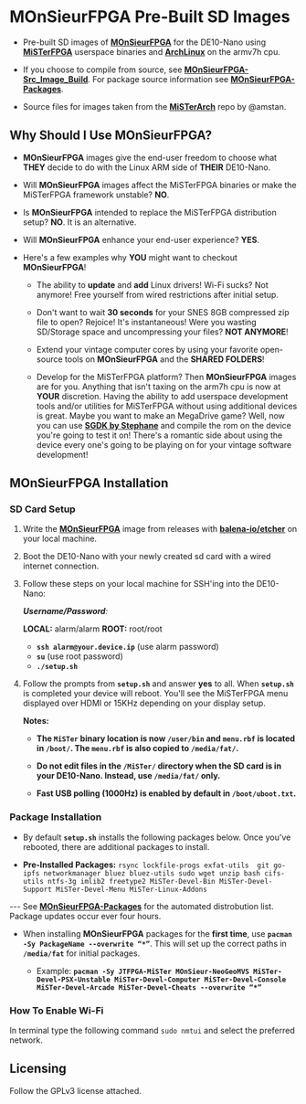 # MOnSieurFPGA Pre-Built SD Images

- Pre-built SD images of [**MOnSieurFPGA**](https://github.com/MOnSieurFPGA) for the DE10-Nano using [**MiSTerFPGA**](https://github.com/MiSTer-devel) userspace binaries and [**ArchLinux**](https://archlinux.org) on the armv7h cpu.

- If you choose to compile from source, see [**MOnSieurFPGA-Src_Image_Build**](https://github.com/MOnSieurFPGA/MOnSieurFPGA-Image_Build). For package source information see [**MOnSieurFPGA-Packages**](https://github.com/MOnSieurFPGA/MOnSieurFPGA-Packages). 

- Source files for images taken from the [**MiSTerArch**](https://github.com/amstan/MiSTerArch) repo by @amstan.

## Why Should I Use MOnSieurFPGA?

- **MOnSieurFPGA** images give the end-user freedom to choose what **THEY** decide to do with the Linux ARM side of **THEIR** DE10-Nano.

- Will **MOnSieurFPGA** images affect the MiSTerFPGA binaries or make the MiSTerFPGA framework unstable? **NO**. 

- Is **MOnSieurFPGA** intended to replace the MiSTerFPGA distribution setup? **NO**. It is an alternative.

- Will **MOnSieurFPGA** enhance your end-user experience? **YES**.
 
- Here's a few examples why **YOU** might want to checkout **MOnSieurFPGA**!

   - The ability to **update** and **add** Linux drivers! Wi-Fi sucks? Not anymore! Free yourself from wired restrictions after initial setup.
   
   - Don't want to wait **30 seconds** for your SNES 8GB compressed zip file to open? Rejoice! It's instantaneous! Were you wasting SD/Storage space and uncompressing your files? **NOT ANYMORE**!

   - Extend your vintage computer cores by using your favorite open-source tools on **MOnSieurFPGA** and the **SHARED FOLDERS**!
   
   - Develop for the MiSTerFPGA platform? Then **MOnSieurFPGA** images are for you. Anything that isn't taxing on the arm7h cpu is now at **YOUR** discretion. Having the ability to add userspace development tools and/or utilities for MiSTerFPGA without using additional devices is great. Maybe you want to make an MegaDrive game? Well, now you can use [**SGDK by Stephane**](https://github.com/Stephane-D/SGDK) and compile the rom on the device you're going to test it on! There's a romantic side about using the device every one's going to be playing on for your vintage software development!

## MOnSieurFPGA Installation

### SD Card Setup

1. Write the [**MOnSieurFPGA**](https://github.com/MOnSieurFPGA/MOnSieurFPGA-SD_Image_Builds/releases/download/MOnSieur-SD_Image/MOnSieur-20220228.img.bz2) image from releases with [**balena-io/etcher**](https://github.com/balena-io/etcher) on your local machine.
 
2. Boot the DE10-Nano with your newly created sd card with a wired internet connection. 
    
3. Follow these steps on your local machine for SSH'ing into the DE10-Nano:

      _**Username/Password**:_

      **LOCAL:**  alarm/alarm  **ROOT:**  root/root
      
     - **`ssh alarm@your.device.ip`** (use alarm password)
     - **`su`** (use root password)
     - **`./setup.sh`**
     
4. Follow the prompts from  **`setup.sh`** and answer **yes** to all. When **`setup.sh`** is completed your device will reboot. You'll see the MiSTerFPGA menu displayed over HDMI or 15KHz depending on your display setup.

   **Notes:**
   - **The  `MiSTer`  binary location is  now **`/user/bin`**  and  **`menu.rbf`**  is located in `/boot/`. The `menu.rbf` is also copied to `/media/fat/`.**
   
   - **Do not edit files in the `/MiSTer/` directory when the SD card is in your DE10-Nano. Instead, use `/media/fat/` only.**
   
   - **Fast USB polling (1000Hz) is enabled by default in `/boot/uboot.txt`.**

### Package Installation

- By default **`setup.sh`** installs the following packages below. Once you've rebooted, there are additional packages to install.

- <b>Pre-Installed Packages:</b>
```rsync lockfile-progs exfat-utils  git go-ipfs networkmanager bluez bluez-utils sudo wget unzip bash cifs-utils ntfs-3g imlib2 freetype2 MiSTer-Devel-Bin MiSTer-Devel-Support MiSTer-Devel-Menu MiSTer-Linux-Addons```

--- See [**MOnSieurFPGA-Packages**](https://github.com/MOnSieurFPGA/MOnSieurFPGA-Packages) for the automated distrobution list. Package updates occur ever four hours.
  
- When installing **MOnSieurFPGA** packages for the **first time**, use **`pacman -Sy PackageName --overwrite “*”`**. This will set up the correct paths in **`/media/fat`** for initial packages.

   - Example: **`pacman -Sy JTFPGA-MiSTer MOnSieur-NeoGeoMVS MiSTer-Devel-PSX-Unstable MiSTer-Devel-Computer MiSTer-Devel-Console MiSTer-Devel-Arcade MiSTer-Devel-Cheats --overwrite “*”`**

### How To Enable Wi-Fi

In terminal type the following command `sudo nmtui` and select the preferred network.

## Licensing

Follow the GPLv3 license attached.
